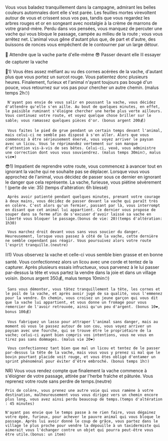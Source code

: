 Vous vous baladez tranquillement dans la campagne, admirant les belles couleurs automnales dont elle s'est parée. Les feuilles mortes virevoltent autour de vous et crissent sous vos pas, tandis que vous regardez les arbres rouges et or en songeant avec nostalgie à la crème de marrons de votre grand-mère. Perdu dans vos pensées, vous manquez de percuter une vache qui vous bloque le passage, campée au milieu de la route ; vous vous arrêtez net. L'animal vous gêne d'autant plus que, de part et d'autre, des buissons de ronces vous empêchent de le contourner par un large détour.

🐄 Attendre que la vache parte d'elle-même
😎 Passer devant elle
⛓ essayer de capturer la vache

🐄1) Vous êtes assez méfiant au vu des cornes acérées de la vache, d'autant plus que vous portez un surcot rouge. Vous patientez donc plusieurs heures. Finalement, furieux et l'animal n'ayant toujours pas bougé d'un pouce, vous retournez sur vos pas pour chercher un autre chemin. (malus temps 2h⏱)

     N'ayant pas envie de vous salir en poussant la vache, vous décidez d'attendre qu'elle s'en aille. Au bout de quelques minutes, en effet, le paisible ruminant s'éloigne chercher une herbe plus verte ailleurs. Vous continuez votre route, et voyez quelque chose briller sur le sable; vous ramassez quelques pièces d'or. (bonus argent 200💰)

     Vous faites le pied de grue pendant un certain temps devant l'animal, mais celui-ci ne semble pas disposé à s'en aller. Alors que vous commencez à être sérieusement énervé, vous voyez arriver le paysan avec un licou. Vous le réprimandez vertement sur son manque d'attention vis-à-vis de ses bêtes. Celui-ci, vexé, vous administre une correction dont vous vous souviendrez. (malus temps 30min⏱, malus vie❤)


😎1) Impatient de reprendre votre route, vous commencez à avancer tout en ignorant la vache qui ne souhaite pas se déplacer. Lorsque vous vous approchez de l'animal, vous décidez de passer sous ce dernier en ignorant le danger que cela représente. La vache, furieuse, vous piétine sévèrement ! (perte de vie: 35) (temps d'altération: 6h blessé)

     Après avoir patienté pendant quelques minutes, prenant votre courage à deux mains, vous décidez de passer devant la vache qui paraît très en colère. C'est alors qu'un fermier, passant par là, vous interrompt en disant que cet animal lui appartient. Ce dernier vous propose de souper dans sa ferme afin de s'excuser d'avoir laissé sa vache en liberté vous bloquer le passage.(bonus de vie: 20)(temps d'altération: 1h30)

     Vous marchez droit devant vous sans vous soucier du danger. Heureusement, lorsque vous passez à côté de la vache, cette dernière ne semble cependant pas réagir. Vous poursuivez alors votre route l'esprit tranquille.(neutre)


⛓1) Vous observez la vache et celle-ci vous semble bien grasse et en bonne santé. Vous confectionnez alors un licou avec une corde et tentez de la capturer. Après plusieurs essais infructueux, vous parvenez à le lui passer par-dessus la tête et vous partez la vendre dans la joie et dans un village voisin. (bonus argent 350💰, malus temps 10min⏱)

     Sans vous démonter, vous tâtez tranquillement la tête, les cornes et le poil de la vache, et après avoir jugé de sa qualité, vous l'emmenez pour la vendre. En chemin, vous croisez un jeune garçon qui vous dit que la vache lui appartient, et vous donne un fromage pour vous remercier de l'avoir retrouvée, ainsi qu'un peu d'argent. (bonus 10❤, bonus 100💰)

     Vous fabriquez un lasso pour attraper l'animal sans danger, mais au moment où vous le passez autour de son cou, vous voyez arriver un paysan avec une fourche, qui se trouve être le propriétaire de la vache; celui-ci ayant bien compris vos intentions, vous ne vous en tirez pas sans dommages. (malus vie 20❤)
 
     Vous confectionnez tant bien que mal un licou et tentez de le passer par-dessus la tête de la vache, mais vous vous y prenez si mal que le bovin pourtant placide voit rouge, et vous êtes obligé d'entamer un sprint phénoménal pour éviter d'être embroché. (bonus temps 1h⏱)


NR) Vous vous rendez compte que finalement la vache commence à s'éloigner de votre passage, attirée par l'herbe fraîche et pâturée. Vous reprenez votre route sans perdre de temps.(neutre)

    Pris de colère, vous prenez une autre voie qui vous ramène à votre destination, malheureusement vous vous dirigez vers un chemin encore plus long, vous avez ainsi perdu beaucoup de temps.(temps d'altération : 45 minutes)
 
    N'ayant pas envie que le temps passe à ne rien faire, vous dégainez votre épée, furieux, pour achever le pauvre animal qui vous bloque le passage. Après lui avoir donné le coup de grâce, vous partez dans le village le plus proche pour vendre la dépouille à un taxidermiste qui aimerait vous l'échanger contre un objet qui pourra peut-être vous être utile.(bonus: un item)
